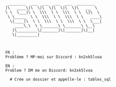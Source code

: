            ________  ___  ___  ___  ___  ________   
          |\   ____\|\  \|\  \|\  \|\  \|\   __  \  
          \ \  \___|\ \  \\\  \ \  \\\  \ \  \|\  \ 
           \ \_____  \ \  \\\  \ \  \\\  \ \   ____\
            \|____|\  \ \  \\\  \ \  \\\  \ \  \___|
              ____\_\  \ \_______\ \_______\ \__\   
             |\_________\|_______|\|_______|\|__|   
             \|_________|                           
                                          
                                          
                           
          FR :
          Problème ? MP-moi sur Discord : kn2xk5lvoa
          
          EN :
          Problem ? DM me on Discord: kn2xk5lvoa

            # Crée un dossier et appelle-le : tables_sql
